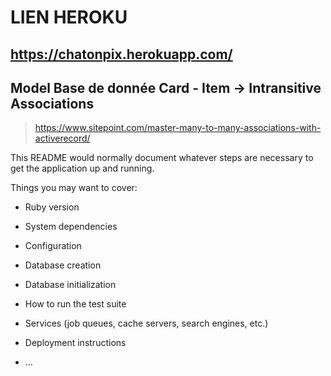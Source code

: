 # LIEN HEROKU
## https://chatonpix.herokuapp.com/

## Model Base de donnée Card - Item -> Intransitive Associations
> https://www.sitepoint.com/master-many-to-many-associations-with-activerecord/



This README would normally document whatever steps are necessary to get the
application up and running.

Things you may want to cover:

* Ruby version

* System dependencies

* Configuration

* Database creation

* Database initialization

* How to run the test suite

* Services (job queues, cache servers, search engines, etc.)

* Deployment instructions

* ...

